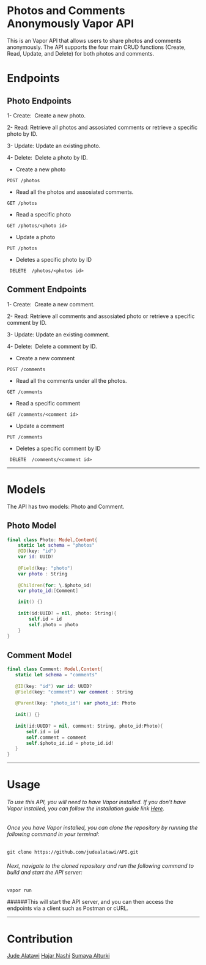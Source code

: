 # **Photos and Comments Anonymously Vapor API**
This is an Vapor API that allows users to share photos and comments anonymously. The API supports the four main CRUD functions (Create, Read, Update, and Delete) for both photos and comments.

# **Endpoints**
## Photo Endpoints

1- Create:  Create a new photo.

2- Read: Retrieve all photos and assosiated comments or retrieve a specific photo by ID.

3- Update: Update an existing photo.

4- Delete:  Delete a photo by ID.


- Create a new photo

```
POST /photos
```
- Read all the photos and assosiated comments.

```
GET /photos
```
- Read a specific photo

```
GET /photos/<photo id>
 ```

- Update a photo

```
PUT /photos
 ```

- Deletes a specific photo by ID

```
 DELETE  /photos/<photos id>
 ```

## Comment **Endpoints**

1- Create:  Create a new comment.

2- Read: Retrieve all comments and assosiated photo or retrieve a specific comment by ID.

3- Update: Update an existing comment.

4- Delete:  Delete a comment by ID.


- Create a new comment

```
POST /comments
```
- Read all the comments under all the photos.

```
GET /comments
```
- Read a specific comment

```
GET /comments/<comment id>
 ```

- Update a comment

```
PUT /comments
 ```

- Deletes a specific comment by ID

```
 DELETE  /comments/<comment id>
 ```
----
# **Models**
The API has two models: Photo and Comment.


## Photo Model
```swift
final class Photo: Model,Content{
    static let schema = "photos"
    @ID(key: "id")
    var id: UUID?
    
    @Field(key: "photo")
    var photo : String
    
    @Children(for: \.$photo_id)
    var photo_id:[Comment]

    init() {}
    
    init(id:UUID? = nil, photo: String){
        self.id = id
        self.photo = photo
    }
}
```
    
## Comment Model
 ```swift
final class Comment: Model,Content{
    static let schema = "comments"
    
    @ID(key: "id") var id: UUID?
    @Field(key: "comment") var comment : String
    
    @Parent(key: "photo_id") var photo_id: Photo
    
    init() {}
    
    init(id:UUID? = nil, comment: String, photo_id:Photo){
        self.id = id
        self.comment = comment
        self.$photo_id.id = photo_id.id!
    }
}
```
----
# **Usage**
###### To use this API, you will need to have Vapor installed. If you don't have Vapor installed, you can follow the installation guide link [Here](https://docs.vapor.codes/install/macos/).

###### Once you have Vapor installed, you can clone the repository by running the following command in your terminal:
```
git clone https://github.com/judealatawi/API.git
```
###### Next, navigate to the cloned repository and run the following command to build and start the API server:
```
vapor run
```
    
######This will start the API server, and you can then access the endpoints via a client such as Postman or cURL.

----
# **Contribution**
[Jude Alatawi](https://github.com/judealatawi)
[Hajar Nashi]()
[Sumaya Alturki
]()
